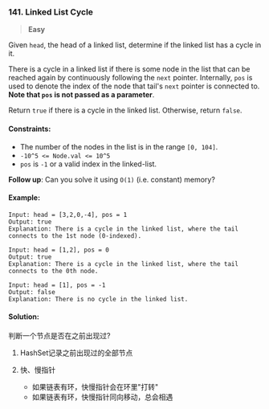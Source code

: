 ### 141. Linked List Cycle

> **Easy**

Given `head`, the head of a linked list, determine if the linked list has a cycle in it.

There is a cycle in a linked list 
if there is some node in the list that 
can be reached again by continuously following the `next` pointer. 
Internally, `pos` is used to denote the index of the node that 
tail's `next` pointer is connected to.
**Note that `pos` is not passed as a parameter**.

Return `true` if there is a cycle in the linked list. Otherwise, return `false`.

#### Constraints:

* The number of the nodes in the list is in the range `[0, 104]`.
* `-10^5 <= Node.val <= 10^5`
* `pos` is `-1` or a valid index in the linked-list.

**Follow up**: Can you solve it using `O(1)` (i.e. constant) memory?

#### Example:
```
Input: head = [3,2,0,-4], pos = 1
Output: true
Explanation: There is a cycle in the linked list, where the tail connects to the 1st node (0-indexed).
```

```
Input: head = [1,2], pos = 0
Output: true
Explanation: There is a cycle in the linked list, where the tail connects to the 0th node.
```

```
Input: head = [1], pos = -1
Output: false
Explanation: There is no cycle in the linked list.
```

#### Solution:

判断一个节点是否在之前出现过?

1. HashSet记录之前出现过的全部节点

2. 快、慢指针
    * 如果链表有环，快慢指针会在环里"打转"
    * 如果链表有环，快慢指针同向移动，总会相遇

